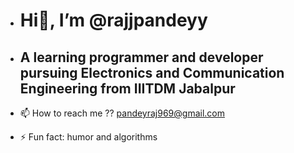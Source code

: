 - <h1>Hi👋, I’m @rajjpandeyy</h1>
- <h2>A learning programmer and developer pursuing Electronics and Communication Engineering from IIITDM Jabalpur</h2>
- 📫 How to reach me ?? pandeyraj969@gmail.com
  
- ⚡ Fun fact: humor and algorithms

<!---
rajjpandeyy/rajjpandeyy is a ✨ special ✨ repository because its `README.md` (this file) appears on your GitHub profile.
You can click the Preview link to take a look at your changes.
--->
